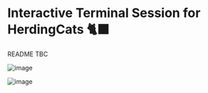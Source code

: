 # Interactive Terminal Session for HerdingCats 🐈‍⬛

README TBC

![image](https://github.com/user-attachments/assets/56519577-8129-4d31-b13b-fac4921b938e)


![image](https://github.com/user-attachments/assets/1b859ecf-904e-4602-b459-329d7574ca7c)
